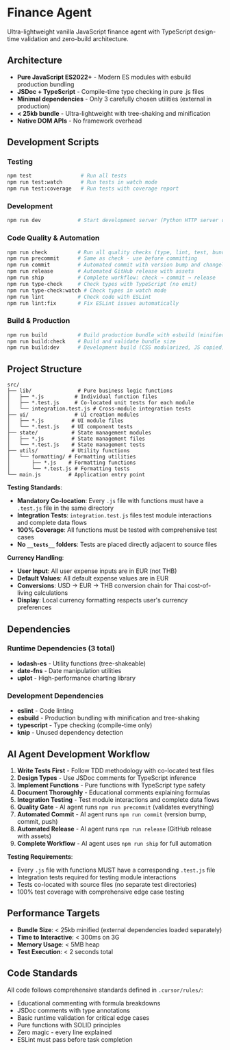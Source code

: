 # Finance Agent

Ultra-lightweight vanilla JavaScript finance agent with TypeScript design-time validation and zero-build architecture.

## Architecture

- **Pure JavaScript ES2022+** - Modern ES modules with esbuild production bundling
- **JSDoc + TypeScript** - Compile-time type checking in pure .js files
- **Minimal dependencies** - Only 3 carefully chosen utilities (external in production)
- **< 25kb bundle** - Ultra-lightweight with tree-shaking and minification
- **Native DOM APIs** - No framework overhead

## Development Scripts

### Testing
```bash
npm test                # Run all tests
npm run test:watch      # Run tests in watch mode
npm run test:coverage   # Run tests with coverage report
```

### Development
```bash
npm run dev            # Start development server (Python HTTP server on port 3000)
```

### Code Quality & Automation
```bash
npm run check          # Run all quality checks (type, lint, test, bundle size)
npm run precommit      # Same as check - use before committing
npm run commit         # Automated commit with version bump and changelog
npm run release        # Automated GitHub release with assets
npm run ship           # Complete workflow: check → commit → release
npm run type-check     # Check types with TypeScript (no emit)
npm run type-check:watch # Check types in watch mode
npm run lint           # Check code with ESLint
npm run lint:fix       # Fix ESLint issues automatically
```

### Build & Production
```bash
npm run build          # Build production bundle with esbuild (minified, tree-shaken)
npm run build:check    # Build and validate bundle size
npm run build:dev      # Development build (CSS modularized, JS copied)
```

## Project Structure

```
src/
├── lib/               # Pure business logic functions
│   ├── *.js          # Individual function files
│   ├── *.test.js     # Co-located unit tests for each module
│   └── integration.test.js # Cross-module integration tests
├── ui/               # UI creation modules
│   ├── *.js         # UI module files
│   └── *.test.js    # UI component tests
├── state/           # State management modules
│   ├── *.js         # State management files
│   └── *.test.js    # State management tests
├── utils/           # Utility functions
│   └── formatting/ # Formatting utilities
│       ├── *.js    # Formatting functions
│       └── *.test.js # Formatting tests
└── main.js         # Application entry point
```

**Testing Standards**:
- **Mandatory Co-location**: Every `.js` file with functions must have a `.test.js` file in the same directory
- **Integration Tests**: `integration.test.js` files test module interactions and complete data flows
- **100% Coverage**: All functions must be tested with comprehensive test cases
- **No `__tests__` folders**: Tests are placed directly adjacent to source files

**Currency Handling**:
- **User Input**: All user expense inputs are in EUR (not THB)
- **Default Values**: All default expense values are in EUR
- **Conversions**: USD → EUR → THB conversion chain for Thai cost-of-living calculations
- **Display**: Local currency formatting respects user's currency preferences

## Dependencies

### Runtime Dependencies (3 total)
- **lodash-es** - Utility functions (tree-shakeable)
- **date-fns** - Date manipulation utilities
- **uplot** - High-performance charting library

### Development Dependencies
- **eslint** - Code linting
- **esbuild** - Production bundling with minification and tree-shaking
- **typescript** - Type checking (compile-time only)
- **knip** - Unused dependency detection

## AI Agent Development Workflow

1. **Write Tests First** - Follow TDD methodology with co-located test files
2. **Design Types** - Use JSDoc comments for TypeScript inference
3. **Implement Functions** - Pure functions with TypeScript type safety
4. **Document Thoroughly** - Educational comments explaining formulas
5. **Integration Testing** - Test module interactions and complete data flows
6. **Quality Gate** - AI agent runs `npm run precommit` (validates everything)
7. **Automated Commit** - AI agent runs `npm run commit` (version bump, commit, push)
8. **Automated Release** - AI agent runs `npm run release` (GitHub release with assets)
9. **Complete Workflow** - AI agent uses `npm run ship` for full automation

**Testing Requirements**:
- Every `.js` file with functions MUST have a corresponding `.test.js` file
- Integration tests required for testing module interactions
- Tests co-located with source files (no separate test directories)
- 100% test coverage with comprehensive edge case testing

## Performance Targets

- **Bundle Size**: < 25kb minified (external dependencies loaded separately)
- **Time to Interactive**: < 300ms on 3G
- **Memory Usage**: < 5MB heap
- **Test Execution**: < 2 seconds total

## Code Standards

All code follows comprehensive standards defined in `.cursor/rules/`:
- Educational commenting with formula breakdowns
- JSDoc comments with type annotations
- Basic runtime validation for critical edge cases
- Pure functions with SOLID principles
- Zero magic - every line explained
- ESLint must pass before task completion
